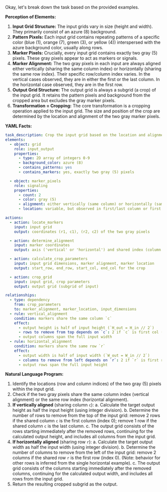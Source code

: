 Okay, let's break down the task based on the provided examples.

**Perception of Elements:**

1.  **Input Grid Structure:** The input grids vary in size (height and width). They primarily consist of an azure (8) background.
2.  **Pattern Pixels:** Each input grid contains repeating patterns of a specific color (blue (1), orange (7), green (3), or yellow (4)) interspersed with the azure background color, usually along rows.
3.  **Marker Pixels:** Crucially, every input grid contains exactly two gray (5) pixels. These gray pixels appear to act as markers or signals.
4.  **Marker Alignment:** The two gray pixels in each input are always aligned either vertically (sharing the same column index) or horizontally (sharing the same row index). Their specific row/column index varies. In the vertical cases observed, they are in either the first or the last column. In the horizontal case observed, they are in the first row.
5.  **Output Grid Structure:** The output grid is always a subgrid (a crop) of the input grid. It retains the pattern pixels and background from the cropped area but excludes the gray marker pixels.
6.  **Transformation = Cropping:** The core transformation is a cropping operation applied to the input grid. The size and position of the crop are determined by the location and alignment of the two gray marker pixels.

**YAML Facts:**


```yaml
task_description: Crop the input grid based on the location and alignment of two gray marker pixels.
elements:
  - object: grid
    role: input_output
    properties:
      - type: 2D array of integers 0-9
      - background_color: azure (8)
      - contains_patterns: yes
      - contains_markers: yes, exactly two gray (5) pixels

  - object: marker_pixels
    role: signaling
    properties:
      - count: 2
      - color: gray (5)
      - alignment: either vertically (same column) or horizontally (same row)
      - location: variable, but observed in first/last column or first row

actions:
  - action: locate_markers
    input: input grid
    output: coordinates (r1, c1), (r2, c2) of the two gray pixels

  - action: determine_alignment
    input: marker coordinates
    output: axis ('vertical' or 'horizontal') and shared index (column or row)

  - action: calculate_crop_parameters
    input: input grid dimensions, marker alignment, marker location
    output: start_row, end_row, start_col, end_col for the crop

  - action: crop_grid
    input: input grid, crop parameters
    output: output grid (subgrid of input)

relationships:
  - type: dependency
    from: crop_parameters
    to: marker_alignment, marker_location, input_dimensions
  - rule: vertical_alignment
    condition: markers share the same column `c`
    effect:
      - output height is half of input height (`H_out = H_in // 2`)
      - rows to remove from top depends on `c`: 2 if `c` is first col (0), 1 if `c` is last col
      - output columns span the full input width
  - rule: horizontal_alignment
    condition: markers share the same row `r`
    effect:
      - output width is half of input width (`W_out = W_in // 2`)
      - columns to remove from left depends on `r`: 2 if `r` is first row (0) (based on single example)
      - output rows span the full input height
```


**Natural Language Program:**

1.  Identify the locations (row and column indices) of the two gray (5) pixels within the input grid.
2.  Check if the two gray pixels share the same column index (vertical alignment) or the same row index (horizontal alignment).
3.  **If vertically aligned** (sharing column `c`):
    a.  Calculate the target output height as half the input height (using integer division).
    b.  Determine the number of rows to remove from the top of the input grid: remove 2 rows if the shared column `c` is the first column (index 0); remove 1 row if the shared column `c` is the last column.
    c.  The output grid consists of the rows starting immediately after the removed rows, continuing for the calculated output height, and includes all columns from the input grid.
4.  **If horizontally aligned** (sharing row `r`):
    a.  Calculate the target output width as half the input width (using integer division).
    b.  Determine the number of columns to remove from the left of the input grid: remove 2 columns if the shared row `r` is the first row (index 0). (Note: behavior for other rows is inferred from the single horizontal example).
    c.  The output grid consists of the columns starting immediately after the removed columns, continuing for the calculated output width, and includes all rows from the input grid.
5.  Return the resulting cropped subgrid as the output.